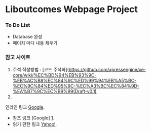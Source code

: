 # Liboutcomes Webpage Project

### To Do List
- Database 완성
- 페이지 마다 내용 채우기

### 참고 사이트
1. 주석 작성방법 : [코드 주석화](https://github.com/xpressengine/xe-core/wiki/%EC%BD%94%EB%93%9C-%EB%AC%B8%EC%84%9C%ED%99%94%EB%A5%BC-%EC%9C%84%ED%95%9C-%EC%A3%BC%EC%84%9D-%EA%B7%9C%EC%B9%99(Draft-v0.1)
2. 

인라인 링크 [Google](http://www.google.com/).
* 참조 링크 [Google] [1].
* 읽기 편한 링크 [Yahoo!].

[1]: http://www.google.com/
[yahoo!]: http://www.yahoo.com/